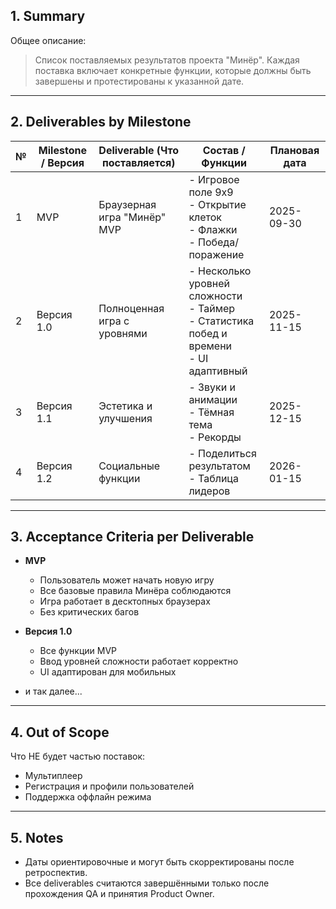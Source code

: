 ## 1. Summary
Общее описание:
> Список поставляемых результатов проекта "Минёр". Каждая поставка включает конкретные функции, которые должны быть завершены и протестированы к указанной дате.

---

## 2. Deliverables by Milestone

| №  | Milestone / Версия  | Deliverable (Что поставляется) | Состав / Функции | Плановая дата |
|----|---------------------|-------------------------------|------------------|---------------|
| 1  | MVP                 | Браузерная игра "Минёр" MVP    | - Игровое поле 9x9<br>- Открытие клеток<br>- Флажки<br>- Победа/поражение | 2025-09-30 |
| 2  | Версия 1.0          | Полноценная игра с уровнями    | - Несколько уровней сложности<br>- Таймер<br>- Статистика побед и времени<br>- UI адаптивный | 2025-11-15 |
| 3  | Версия 1.1          | Эстетика и улучшения           | - Звуки и анимации<br>- Тёмная тема<br>- Рекорды | 2025-12-15 |
| 4  | Версия 1.2          | Социальные функции             | - Поделиться результатом<br>- Таблица лидеров | 2026-01-15 |

---

## 3. Acceptance Criteria per Deliverable

- **MVP**
  - Пользователь может начать новую игру
  - Все базовые правила Минёра соблюдаются
  - Игра работает в десктопных браузерах
  - Без критических багов

- **Версия 1.0**
  - Все функции MVP
  - Ввод уровней сложности работает корректно
  - UI адаптирован для мобильных

- и так далее...

---

## 4. Out of Scope
Что НЕ будет частью поставок:
- Мультиплеер
- Регистрация и профили пользователей
- Поддержка оффлайн режима

---

## 5. Notes
- Даты ориентировочные и могут быть скорректированы после ретроспектив.
- Все deliverables считаются завершёнными только после прохождения QA и принятия Product Owner.

